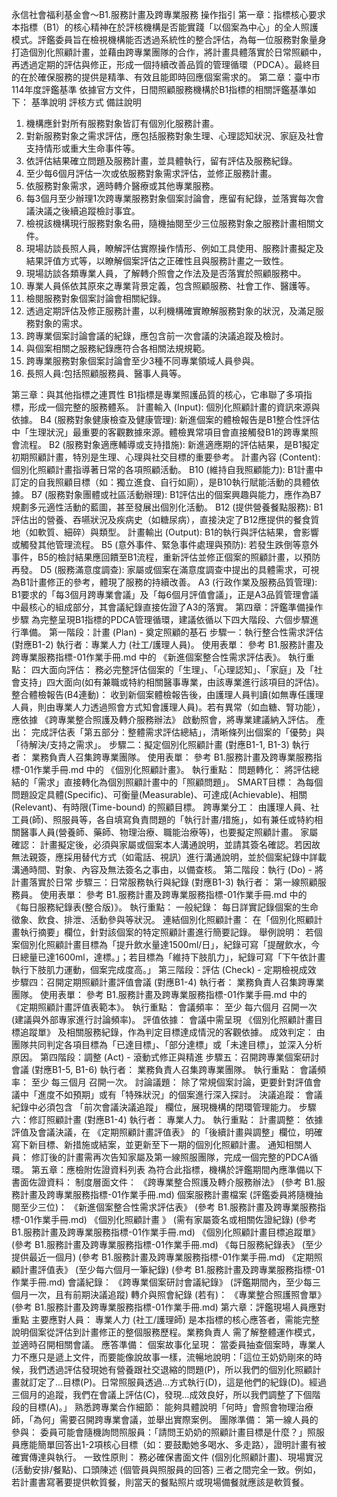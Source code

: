 永信社會福利基金會～B1.服務計畫及跨專業服務 操作指引
第一章：指標核心要求
本指標（B1）的核心精神在於評核機構是否能實踐「以個案為中心」的全人照護模式。評鑑委員旨在檢視機構能否透過系統性的整合評估，為每一位服務對象量身打造個別化照顧計畫，並藉由跨專業團隊的合作，將計畫具體落實於日常照顧中，再透過定期的評估與修正，形成一個持續改善品質的管理循環（PDCA）。最終目的在於確保服務的提供是精準、有效且能即時回應個案需求的。
第二章：臺中市114年度評鑑基準
依據官方文件，日間照顧服務機構於B1指標的相關評鑑基準如下：
基準說明
評核方式
備註說明
1. 機構應針對所有服務對象皆訂有個別化服務計畫。
2. 對新服務對象之需求評估，應包括服務對象生理、心理認知狀況、家庭及社會支持情形或重大生命事件等。
3. 依評估結果確立問題及服務計畫，並具體執行，留有評估及服務紀錄。
4. 至少每6個月評估一次或依服務對象需求評估，並修正服務計畫。
5. 依服務對象需求，適時轉介醫療或其他專業服務。
6. 每3個月至少辦理1次跨專業服務對象個案討論會，應留有紀錄，並落實每次會議決議之後續追蹤檢討事宜。
1. 檢視該機構現行服務對象名冊，隨機抽閱至少三位服務對象之服務計畫相關文件。
2. 現場訪談長照人員，瞭解評估實際操作情形、例如工具使用、服務計畫擬定及結果評值方式等，以瞭解個案評估之正確性且與服務計畫之一致性。
3. 現場訪談各類專業人員，了解轉介照會之作法及是否落實於照顧服務中。
4. 專業人員係依其原來之專業背景定義，包含照顧服務、社會工作、醫護等。
5. 檢閱服務對象個案討論會相關紀錄。
6. 透過定期評估及修正服務計畫，以利機構確實瞭解服務對象的狀況，及滿足服務對象的需求。
7. 跨專業個案討論會議的紀錄，應包含前一次會議的決議追蹤及檢討。
8. 與個案相關之服務紀錄應符合各相關法規規範。
1. 跨專業服務對象個案討論會至少3種不同專業領域人員參與。
2. 長照人員:包括照顧服務員、醫事人員等。
















第三章：與其他指標之連貫性
B1指標是專業照護品質的核心，它串聯了多項指標，形成一個完整的服務體系。
計畫輸入 (Input): 個別化照顧計畫的資訊來源與依據。
B4 (服務對象健康檢查及健康管理): 新進個案的體檢報告是B1整合性評估中「生理狀況」最重要的客觀數據來源。體檢異常項目會直接觸發B1的跨專業照會流程。
B2 (服務對象適應輔導或支持措施): 新進適應期的評估結果，是B1擬定初期照顧計畫，特別是生理、心理與社交目標的重要參考。
計畫內容 (Content): 個別化照顧計畫指導著日常的各項照顧活動。
B10 (維持自我照顧能力): B1計畫中訂定的自我照顧目標（如：獨立進食、自行如廁），是B10執行賦能活動的具體依據。
B7 (服務對象團體或社區活動辦理): B1評估出的個案興趣與能力，應作為B7規劃多元適性活動的藍圖，甚至發展出個別化活動。
B12 (提供營養餐點服務): B1評估出的營養、吞嚥狀況及疾病史（如糖尿病），直接決定了B12應提供的餐食質地（如軟質、細碎）與類型。
計畫輸出 (Output): B1的執行與評估結果，會影響或觸發其他管理流程。
B5 (意外事件、緊急事件處理與預防): 若發生跌倒等意外事件，B5的檢討結果應回饋至B1流程，重新評估並修正個案的照顧計畫，以預防再發。
D5 (服務滿意度調查): 家屬或個案在滿意度調查中提出的具體需求，可視為B1計畫修正的參考，體現了服務的持續改善。
A3 (行政作業及服務品質管理): B1要求的「每3個月跨專業會議」及「每6個月評值會議」，正是A3品質管理會議中最核心的組成部分，其會議紀錄直接佐證了A3的落實。
第四章：評鑑準備操作步驟
為完整呈現B1指標的PDCA管理循環，建議依循以下四大階段、六個步驟進行準備。
第一階段：計畫 (Plan) - 奠定照顧的基石
步驟一：執行整合性需求評估 (對應B1-2)
執行者：專業人力 (社工/護理人員)。
使用表單： 參考 B1.服務計畫及跨專業服務指標-01作業手冊.md 中的 《新進個案整合性需求評估表》。
執行重點：
四大面向評估： 務必完整評估個案的「生理」、「心理認知」、「家庭」及「社會支持」四大面向(如有兼職或特約相關醫事專業，由該專業進行該項目的評估)。
整合體檢報告(B4連動)： 收到新個案體檢報告後，由護理人員判讀(如無專任護理人員，則由專業人力透過照會方式知會護理人員)。若有異常（如血糖、腎功能），應依據 《跨專業整合照護及轉介服務辦法》 啟動照會，將專業建議納入評估。
產出： 完成評估表「第五部分：整體需求評估總結」，清晰條列出個案的「優勢」與「待解決/支持之需求」。
步驟二：擬定個別化照顧計畫 (對應B1-1, B1-3)
執行者： 業務負責人召集跨專業團隊。
使用表單： 參考 B1.服務計畫及跨專業服務指標-01作業手冊.md 中的 《個別化照顧計畫》。
執行重點：
問題轉化： 將評估總結的「需求」直接轉化為個別照顧計畫中的「照顧問題」。
SMART目標： 為每個問題設定具體(Specific)、可衡量(Measurable)、可達成(Achievable)、相關(Relevant)、有時限(Time-bound) 的照顧目標。
跨專業分工： 由護理人員、社工員(師)、照服員等，各自填寫負責問題的「執行計畫/措施」，如有兼任或特約相關醫事人員(營養師、藥師、物理治療、職能治療等)，也要擬定照顧計畫。
家屬確認： 計畫擬定後，必須與家屬或個案本人溝通說明，並請其簽名確認。若因故無法親簽，應採用替代方式（如電話、視訊）進行溝通說明，並於個案紀錄中詳載溝通時間、對象、內容及無法簽名之事由，以備查核。
第二階段：執行 (Do) - 將計畫落實於日常
步驟三：日常服務執行與紀錄 (對應B1-3)
執行者： 第一線照顧服務員。
使用表單： 參考 B1.服務計畫及跨專業服務指標-01作業手冊.md 中的 《每日服務紀錄表(整合版)》。
執行重點：
一般紀錄： 每日詳實記錄個案的生命徵象、飲食、排泄、活動參與等狀況。
連結個別化照顧計畫： 在「個別化照顧計畫執行摘要」欄位，針對該個案的特定照顧計畫進行簡要記錄。
舉例說明： 若個案個別化照顧計畫目標為「提升飲水量達1500ml/日」，紀錄可寫「提醒飲水，今日總量已達1600ml，達標。」；若目標為「維持下肢肌力」，紀錄可寫「下午依計畫執行下肢肌力運動，個案完成度高。」
第三階段：評估 (Check) - 定期檢視成效
步驟四：召開定期照顧計畫評值會議 (對應B1-4)
執行者： 業務負責人召集跨專業團隊。
使用表單： 參考 B1.服務計畫及跨專業服務指標-01作業手冊.md 中的 《定期照顧計畫評值表範本》。
執行重點：
會議頻率： 至少 每六個月 召開一次(建議與外部專家進行討論頻率)。
評值依據： 會議中需呈現 《個別化照顧計畫目標追蹤單》 及相關服務紀錄，作為判定目標達成情況的客觀依據。
成效判定： 由團隊共同判定各項目標為「已達目標」、「部分達標」或「未達目標」，並深入分析原因。
第四階段：調整 (Act) - 滾動式修正與精進
步驟五：召開跨專業個案研討會議 (對應B1-5, B1-6)
執行者： 業務負責人召集跨專業團隊。
執行重點：
會議頻率： 至少 每三個月 召開一次。
討論議題： 除了常規個案討論，更要針對評值會議中「進度不如預期」或有「特殊狀況」的個案進行深入探討。
決議追蹤： 會議紀錄中必須包含 「前次會議決議追蹤」 欄位，展現機構的閉環管理能力。
步驟六：修訂照顧計畫 (對應B1-4)
執行者： 專業人力。
執行重點：
計畫調整： 依據評值及會議決議，在 《定期照顧計畫評值表》 的「後續計畫與調整」欄位，明確寫下新目標、新措施或結案，並更新至下一期的個別化照顧計畫。
通知相關人員： 修訂後的計畫需再次告知家屬及第一線照服團隊，完成一個完整的PDCA循環。
第五章：應檢附佐證資料列表
為符合此指標，機構於評鑑期間內應準備以下書面佐證資料：
制度層面文件：
《跨專業整合照護及轉介服務辦法》 (參考 B1.服務計畫及跨專業服務指標-01作業手冊.md)
個案服務計畫檔案 (評鑑委員將隨機抽閱至少三位)：
《新進個案整合性需求評估表》 (參考 B1.服務計畫及跨專業服務指標-01作業手冊.md)
《個別化照顧計畫 》 (需有家屬簽名或相關佐證紀錄) (參考 B1.服務計畫及跨專業服務指標-01作業手冊.md)
《個別化照顧計畫目標追蹤單》 (參考 B1.服務計畫及跨專業服務指標-01作業手冊.md)
《每日服務紀錄表》 (至少提供最近一個月) (參考 B1.服務計畫及跨專業服務指標-01作業手冊.md)
《定期照顧計畫評值表》 (至少每六個月一筆紀錄) (參考 B1.服務計畫及跨專業服務指標-01作業手冊.md)
會議紀錄：
《跨專業個案研討會議紀錄》 (評鑑期間內，至少每三個月一次，且有前期決議追蹤)
轉介與照會紀錄 (若有)：
《專業整合照護照會單》 (參考 B1.服務計畫及跨專業服務指標-01作業手冊.md)
第六章：評鑑現場人員應對重點
主要應對人員： 專業人力 (社工/護理師) 是本指標的核心應答者，需能完整說明個案從評估到計畫修正的整個服務歷程。業務負責人 需了解整體運作模式，並適時召開相關會議。
應答準備：
個案故事化呈現： 當委員抽查個案時，專業人力不應只是遞上文件，而要能像說故事一樣，流暢地說明：「這位王奶奶剛來的時候，我們透過評估發現她有營養跟社交退縮的問題(P)，所以我們的個別化照顧計畫就訂定了...目標(P)。日常照服員透過...方式執行(D)，這是他們的紀錄(D)。經過三個月的追蹤，我們在會議上評估(C)，發現...成效良好，所以我們調整了下個階段的目標(A)。」
熟悉跨專業合作細節： 能夠具體說明「何時」會照會物理治療師，「為何」需要召開跨專業會議，並舉出實際案例。
團隊準備：
第一線人員的參與： 委員可能會隨機詢問照服員：「請問王奶奶的照顧計畫目標是什麼？」照服員應能簡單回答出1-2項核心目標（如：要鼓勵她多喝水、多走路），證明計畫有被確實傳達與執行。
一致性原則：
務必確保書面文件 (個別化照顧計畫)、現場實況 (活動安排/餐點)、口頭陳述 (個管員與照服員的回答) 三者之間完全一致。例如，若計畫書寫著要提供軟質餐，則當天的餐點照片或現場備餐就應該是軟質餐。